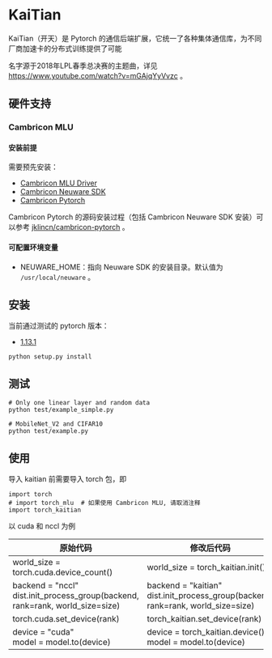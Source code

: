 # KaiTian

KaiTian（开天）是 Pytorch 的通信后端扩展，它统一了各种集体通信库，为不同厂商加速卡的分布式训练提供了可能

名字源于2018年LPL春季总决赛的主题曲，详见 https://www.youtube.com/watch?v=mGAjqYyVvzc 。

## 硬件支持

### Cambricon MLU

#### 安装前提

需要预先安装：

- [Cambricon MLU Driver](https://sdk.cambricon.com/download?component_name=Driver)
- [Cambricon Neuware SDK](https://sdk.cambricon.com/download?component_name=Neuware+SDK)
- [Cambricon Pytorch](https://sdk.cambricon.com/download?component_name=PyTorch)

Cambricon Pytorch 的源码安装过程（包括 Cambricon Neuware SDK 安装）可以参考 [jklincn/cambricon-pytorch](https://github.com/jklincn/cambricon-pytorch) 。

#### 可配置环境变量

- NEUWARE_HOME：指向 Neuware SDK 的安装目录。默认值为 `/usr/local/neuware` 。

## 安装

当前通过测试的 pytorch 版本：

- [1.13.1](https://github.com/pytorch/pytorch/tree/v1.13.1)

```
python setup.py install
```

## 测试

```
# Only one linear layer and random data
python test/example_simple.py

# MobileNet_V2 and CIFAR10
python test/example.py
```

## 使用

导入 kaitian 前需要导入 torch 包，即

```
import torch
# import torch_mlu  # 如果使用 Cambricon MLU, 请取消注释
import torch_kaitian
```

以 cuda 和 nccl 为例

| 原始代码                                                     | 修改后代码                                                   |
| ------------------------------------------------------------ | ------------------------------------------------------------ |
| world_size = torch.cuda.device_count()                       | world_size = torch_kaitian.init()                            |
| backend = "nccl"<br />dist.init_process_group(backend, rank=rank, world_size=size) | backend = "kaitian"<br />dist.init_process_group(backend, rank=rank, world_size=size) |
| torch.cuda.set_device(rank)                                  | torch_kaitian.set_device(rank)                               |
| device = "cuda"<br />model = model.to(device)                | device = torch_kaitian.device()<br />model = model.to(device) |

